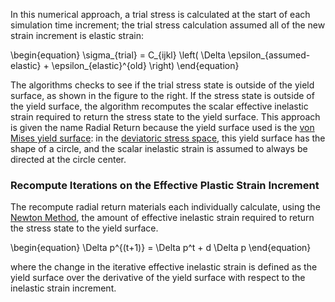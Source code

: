 In this numerical approach, a trial stress is calculated at the start of each
simulation time increment; the trial stress calculation assumed all of the new
strain increment is elastic strain:

\begin{equation}
\sigma_{trial} = C_{ijkl} \left( \Delta \epsilon_{assumed-elastic} + \epsilon_{elastic}^{old} \right)
\end{equation}

The algorithms checks to see if the trial stress state is outside of the yield
surface, as shown in the figure to the right. If the stress state is outside of
the yield surface, the algorithm recomputes the scalar effective inelastic
strain required to return the stress state to the yield surface. This approach
is given the name Radial Return because the yield surface used is the
[von Mises yield surface](https://en.wikipedia.org/wiki/Von_Mises_yield_criterion):
in the
[deviatoric stress space](https://en.wikipedia.org/wiki/Cauchy_stress_tensor#Stress_deviator_tensor),
this yield surface has the shape of a circle, and the scalar inelastic strain is
assumed to always be directed at the circle center.

### Recompute Iterations on the Effective Plastic Strain Increment

The recompute radial return materials each individually calculate, using the
[Newton Method](http://mathworld.wolfram.com/NewtonsMethod.html), the amount of
effective inelastic strain required to return the stress state to the yield
surface.

\begin{equation}
\Delta p^{(t+1)} = \Delta p^t + d \Delta p
\end{equation}

where the change in the iterative effective inelastic strain is defined as the
yield surface over the derivative of the yield surface with respect to the
inelastic strain increment.

